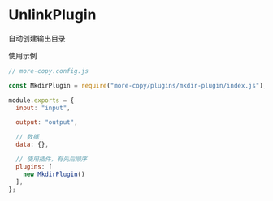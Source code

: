 # UnlinkPlugin

自动创建输出目录

使用示例

```js
// more-copy.config.js

const MkdirPlugin = require("more-copy/plugins/mkdir-plugin/index.js");

module.exports = {
  input: "input",

  output: "output",

  // 数据
  data: {},

  // 使用插件，有先后顺序
  plugins: [
    new MkdirPlugin()
  ],
};
```
